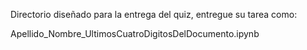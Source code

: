 Directorio diseñado para la entrega del quiz, entregue su tarea como:

Apellido_Nombre_UltimosCuatroDigitosDelDocumento.ipynb
